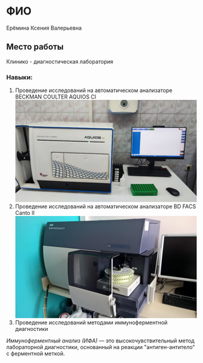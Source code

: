 # ФИО
Ерёмина Ксения Валерьевна

## Место работы
Клинико - диагностическая лаборатория 

### Навыки:
1. Проведение  исследований  на  автоматическом анализаторе BECKMAN COULTER AQUIOS Cl
![alt text](image.png)
2. Проведение  исследований  на  автоматическом анализаторе BD FACS Canto II
![alt text](image-1.png)
3.   Проведение  исследований методами иммуноферментной диагностики 

*Иммуноферментный анализ (ИФА)* — это высокочувствительный метод лабораторной диагностики, основанный на реакции "антиген-антитело" с ферментной меткой.